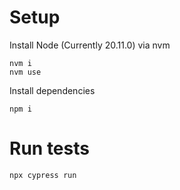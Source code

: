 # Setup

Install Node (Currently 20.11.0) via nvm

```
nvm i
nvm use
```

Install dependencies
```
npm i
```

# Run tests
```
npx cypress run
```